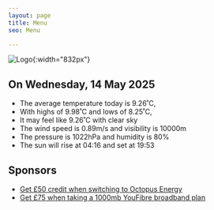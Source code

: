 ```yaml
---
layout: page
title: Menu
seo: Menu

---
```


![Logo](/images/logo.jpg){:width="832px"}

<!-- weather_marker starts -->
## On Wednesday, 14 May 2025

- The average temperature today is 9.26˚C,
- With highs of 9.98˚C and lows of 8.25˚C,
- It may feel like 9.26˚C with clear sky
- The wind speed is 0.89m/s and visibility is 10000m
- The pressure is 1022hPa and humidity is 80%
- The sun will rise at 04:16 and set at 19:53

<!-- weather_marker ends -->

## Sponsors

- [Get £50 credit when switching to Octopus Energy](https://bit.ly/3oD1nnS)
- [Get £75 when taking a 1000mb YouFibre broadband plan](https://aklam.io/91zWhU?)
